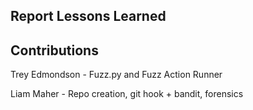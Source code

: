 Report
Lessons Learned
---------------


Contributions
-------------
Trey Edmondson - Fuzz.py and Fuzz Action Runner

Liam Maher - Repo creation, git hook + bandit, forensics
